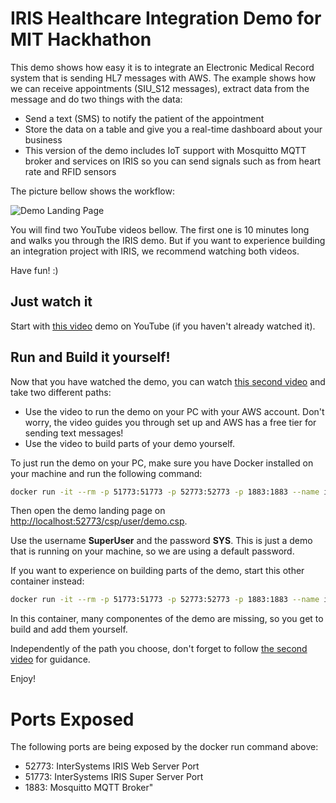 # IRIS Healthcare Integration Demo for MIT Hackhathon

This demo shows how easy it is to integrate an Electronic Medical Record system that is sending HL7 messages with AWS. The example shows how we can receive appointments (SIU_S12 messages), extract data from the message and do two things with the data:
- Send a text (SMS) to notify the patient of the appointment
- Store the data on a table and give you a real-time dashboard about your business
- This version of the demo includes IoT support with Mosquitto MQTT broker and services on IRIS so you can send signals such as from heart rate and RFID sensors

The picture bellow shows the workflow:

![Demo Landing Page](https://raw.githubusercontent.com/intersystems-community/irisdemo-demo-appointmentsms/master/README.png?raw=true)

You will find two YouTube videos bellow. The first one is 10 minutes long and walks you through the IRIS demo. But if you want to experience building an integration project with IRIS, we recommend watching both videos.

Have fun! :)

## Just watch it

Start with [this video](https://youtu.be/04msxC1F-hs) demo on YouTube (if you haven't already watched it).

## Run and Build it yourself!

Now that you have watched the demo, you can watch [this second video](https://youtu.be/lp5iNE6WUhc) and take two different paths:
- Use the video to run the demo on your PC with your AWS account. Don't worry, the video guides you through set up and AWS has a free tier for sending text messages!
- Use the video to build parts of your demo yourself.

To just run the demo on your PC, make sure you have Docker installed on your machine and run the following command:

```bash
docker run -it --rm -p 51773:51773 -p 52773:52773 -p 1883:1883 --name iris intersystemsdc/mithackathon2019:v1.0.full
```

Then open the demo landing page on [http://localhost:52773/csp/user/demo.csp](http://localhost:52773/csp/user/demo.csp).

Use the username **SuperUser** and the password **SYS**. This is just a demo that is running on your machine, so we are using a default password.

If you want to experience on building parts of the demo, start this other container instead:

```bash
docker run -it --rm -p 51773:51773 -p 52773:52773 -p 1883:1883 --name iris intersystemsdc/mithackathon2019:v1.0.exercise
```

In this container, many componentes of the demo are missing, so you get to build and add them yourself.

Independently of the path you choose, don't forget to follow [the second video](https://youtu.be/lp5iNE6WUhc) for guidance.

Enjoy!

# Ports Exposed

The following ports are being exposed by the docker run command above:
- 52773: InterSystems IRIS Web Server Port
- 51773: InterSystems IRIS Super Server Port
- 1883: Mosquitto MQTT Broker"
